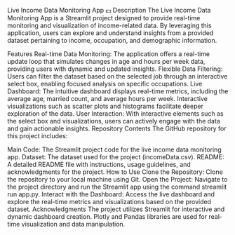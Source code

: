 Live Income Data Monitoring App   💵
Description
The Live Income Data Monitoring App is a Streamlit project designed to provide real-time monitoring and visualization of income-related data. By leveraging this application, users can explore and understand insights from a provided dataset pertaining to income, occupation, and demographic information.

Features
Real-time Data Monitoring: The application offers a real-time update loop that simulates changes in age and hours per week data, providing users with dynamic and updated insights.
Flexible Data Filtering: Users can filter the dataset based on the selected job through an interactive select box, enabling focused analysis on specific occupations.
Live Dashboard: The intuitive dashboard displays real-time metrics, including the average age, married count, and average hours per week. Interactive visualizations such as scatter plots and histograms facilitate deeper exploration of the data.
User Interaction: With interactive elements such as the select box and visualizations, users can actively engage with the data and gain actionable insights.
Repository Contents
The GitHub repository for this project includes:

Main Code: The Streamlit project code for the live income data monitoring app.
Dataset: The dataset used for the project (incomeData.csv).
README: A detailed README file with instructions, usage guidelines, and acknowledgments for the project.
How to Use
Clone the Repository: Clone the repository to your local machine using Git.
Open the Project: Navigate to the project directory and run the Streamlit app using the command streamlit run app.py.
Interact with the Dashboard: Access the live dashboard and explore the real-time metrics and visualizations based on the provided dataset.
Acknowledgments
The project utilizes Streamlit for interactive and dynamic dashboard creation.
Plotly and Pandas libraries are used for real-time visualization and data manipulation.
